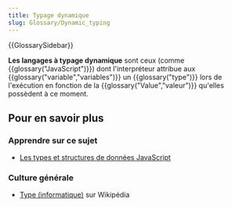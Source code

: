```yaml
---
title: Typage dynamique
slug: Glossary/Dynamic_typing
---
```


{{GlossarySidebar}}

**Les langages à typage dynamique** sont ceux (comme {{glossary("JavaScript")}}) dont l'interpréteur attribue aux {{glossary("variable","variables")}} un {{glossary("type")}} lors de l'exécution en fonction de la {{glossary("Value","valeur")}} qu'elles possèdent à ce moment.

## Pour en savoir plus

### Apprendre sur ce sujet

- [Les types et structures de données JavaScript](/fr/docs/Web/JavaScript/Guide/Data_structures)

### Culture générale

- [Type (informatique)](<https://fr.wikipedia.org/wiki/Type_(informatique)#Typage_statique_et_typage_dynamique>) sur Wikipédia
